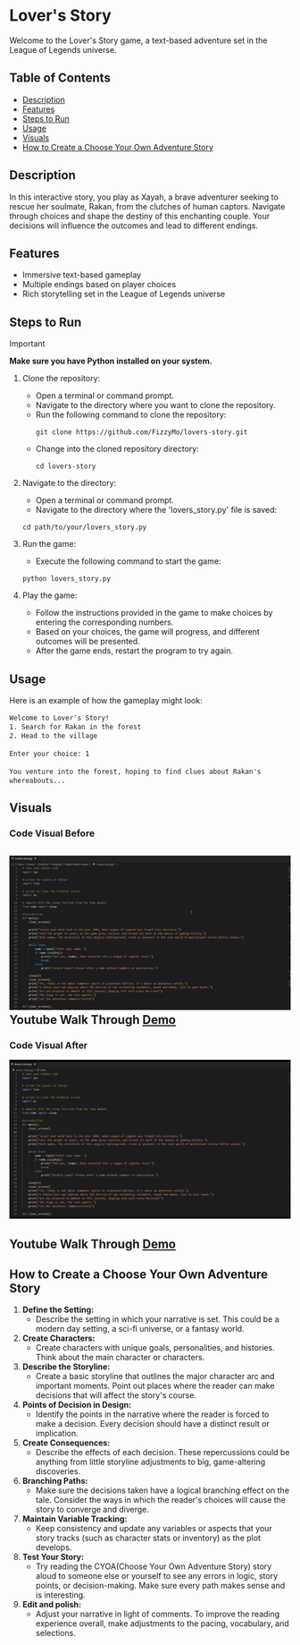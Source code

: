 # Lover's Story
Welcome to the Lover's Story game, a text-based adventure set in the League of Legends universe.

## Table of Contents
* [Description](#description)
* [Features](#features)
* [Steps to Run](#steps-to-run)
* [Usage](#usage)
* [Visuals](#visuals)
* [How to Create a Choose Your Own Adventure Story](#how-to-create-a-choose-your-own-adventure-story)

## Description
In this interactive story, you play as Xayah, a brave adventurer seeking to rescue her soulmate, Rakan, from the clutches of human captors. Navigate through choices and shape the destiny of this enchanting couple. Your decisions will influence the outcomes and lead to different endings.

## Features
* Immersive text-based gameplay
* Multiple endings based on player choices
* Rich storytelling set in the League of Legends universe

## Steps to Run
> [!IMPORTANT]
> **Make sure you have Python installed on your system.**

1. Clone the repository:
   * Open a terminal or command prompt.
   * Navigate to the directory where you want to clone the repository.
   * Run the following command to clone the repository:
     ```
     git clone https://github.com/FizzyMo/lovers-story.git
     ```
   * Change into the cloned repository directory:
     ```
     cd lovers-story
     ```
2. Navigate to the directory:
   * Open a terminal or command prompt.
   * Navigate to the directory where the 'lovers_story.py' file is saved:
    ```
    cd path/to/your/lovers_story.py
    ```

3. Run the game:
   * Execute the following command to start the game:
    ```
    python lovers_story.py
    ```

4. Play the game:
   * Follow the instructions provided in the game to make choices by entering the corresponding numbers.
   * Based on your choices, the game will progress, and different outcomes will be presented.
   * After the game ends, restart the program to try again.
  
## Usage
Here is an example of how the gameplay might look:
```
Welcome to Lover's Story!
1. Search for Rakan in the forest
2. Head to the village

Enter your choice: 1

You venture into the forest, hoping to find clues about Rakan's whereabouts...
```
## Visuals
### Code Visual Before
 ![](XayRak_gif.gif)<br>
 Youtube Walk Through [Demo](https://youtu.be/GgRnyEVJWnc)
 ---
### Code Visual After
 ![](finished.preview.gif)<br>

 Youtube Walk Through [Demo](https://youtu.be/sROQBv0l9PQ)
 ---
 ## How to Create a Choose Your Own Adventure Story
1. **Define the Setting:**
    * Describe the setting in which your narrative is set. This could be a modern day setting, a sci-fi universe, or a fantasy world.
2. **Create Characters:**
    * Create characters with unique goals, personalities, and histories. Think about the main character or characters.
3. **Describe the Storyline:**
    * Create a basic storyline that outlines the major character arc and important moments. Point out places where the reader can make decisions that will affect the story's course.
4. **Points of Decision in Design:**
    * Identify the points in the narrative where the reader is forced to make a decision. Every decision should have a distinct result or implication.
5. **Create Consequences:**
    * Describe the effects of each decision. These repercussions could be anything from little storyline adjustments to big, game-altering discoveries.
6. **Branching Paths:**
    * Make sure the decisions taken have a logical branching effect on the tale. Consider the ways in which the reader's choices will cause the story to converge and diverge.
7. **Maintain Variable Tracking:**
    * Keep consistency and update any variables or aspects that your story tracks (such as character stats or inventory) as the plot develops.
8. **Test Your Story:**
    * Try reading the CYOA(Choose Your Own Adventure Story) story aloud to someone else or yourself to see any errors in logic, story points, or decision-making. Make sure every path makes sense and is interesting.
9. **Edit and polish:**
   * Adjust your narrative in light of comments. To improve the reading experience overall, make adjustments to the pacing, vocabulary, and selections.










